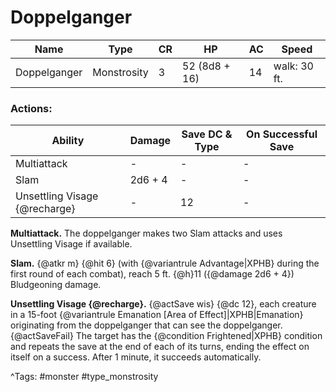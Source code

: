 # Doppelganger

| Name | Type | CR | HP | AC | Speed |
|------|------|----|----|----|-------|
| Doppelganger | Monstrosity | 3 | 52 (8d8 + 16) | 14 | walk: 30 ft. |

### Actions:

| Ability | Damage | Save DC & Type | On Successful Save |
|---------|--------|----------------|--------------------|
| Multiattack | - | - | - |
| Slam | 2d6 + 4 | - | - |
| Unsettling Visage {@recharge} | - | 12 | - |


**Multiattack.** The doppelganger makes two Slam attacks and uses Unsettling Visage if available.

**Slam.** {@atkr m} {@hit 6} (with {@variantrule Advantage|XPHB} during the first round of each combat), reach 5 ft. {@h}11 ({@damage 2d6 + 4}) Bludgeoning damage.

**Unsettling Visage {@recharge}.** {@actSave wis} {@dc 12}, each creature in a 15-foot {@variantrule Emanation [Area of Effect]|XPHB|Emanation} originating from the doppelganger that can see the doppelganger. {@actSaveFail} The target has the {@condition Frightened|XPHB} condition and repeats the save at the end of each of its turns, ending the effect on itself on a success. After 1 minute, it succeeds automatically.

^Tags: #monster #type_monstrosity